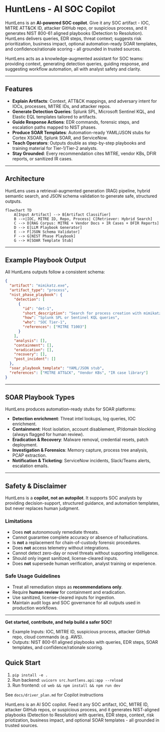 
# HuntLens - AI SOC Copilot

HuntLens is an **AI-powered SOC copilot**. Give it any SOC artifact - IOC, MITRE ATT&CK ID, attacker GitHub repo, or suspicious process, and it generates NIST 800-61 aligned playbooks (Detection to Resolution). HuntLens delivers queries, EDR steps, threat context; suggests risk prioritization, business impact, optional automation-ready SOAR templates, and confidence/rationale scoring - all grounded in trusted sources.

HuntLens acts as a knowledge-augmented assistant for SOC teams: providing context, generating detection queries, guiding response, and suggesting workflow automation, all with analyst safety and clarity.

---

## Features

- **Explain Artifacts**: Context, ATT&CK mappings, and adversary intent for IOCs, processes, MITRE IDs, and attacker repos.
- **Generate Detection Queries**: Splunk SPL, Microsoft Sentinel KQL, and Elastic EQL templates tailored to artifacts.
- **Guide Response Actions**: EDR commands, forensic steps, and escalation paths mapped to NIST phases.
- **Produce SOAR Templates**: Automation-ready YAML/JSON stubs for Cortex XSOAR, Splunk SOAR, and ServiceNow.
- **Teach Operators**: Outputs double as step-by-step playbooks and training material for Tier-1/Tier-2 analysts.
- **Stay Grounded**: Every recommendation cites MITRE, vendor KBs, DFIR reports, or sanitized IR cases.

---

## Architecture

HuntLens uses a retrieval-augmented generation (RAG) pipeline, hybrid semantic search, and JSON schema validation to generate safe, structured outputs.

```mermaid
flowchart TD
    A[Input Artifact] --> B[Artifact Classifier]
    B -->|IOC, MITRE ID, Repo, Process| C[Retriever: Hybrid Search]
    C --> D[RAG Corpus: MITRE + Vendor Docs + IR Cases + DFIR Reports]
    D --> E[LLM Playbook Generator]
    E --> F[JSON Schema Validator]
    F --> G[NIST Phase Playbook]
    G --> H[SOAR Template Stub]

```

---

## Example Playbook Output

All HuntLens outputs follow a consistent schema:

```json
{
  "artifact": "mimikatz.exe",
  "artifact_type": "process",
  "nist_phase_playbook": {
    "detection": [
      {
        "id": "det-1",
        "short_description": "Search for process creation with mimikatz.exe",
        "how": "Splunk SPL or Sentinel KQL queries",
        "who": "SOC Tier-1",
        "references": ["MITRE T1003"]
      }
    ],
    "analysis": [],
    "containment": [],
    "eradication": [],
    "recovery": [],
    "post_incident": []
  },
  "soar_playbook_template": "YAML/JSON stub",
  "references": ["MITRE ATT&CK", "Vendor KBs", "IR case library"]
}
```

---

## SOAR Playbook Types

HuntLens produces automation-ready stubs for SOAR platforms:
- **Detection enrichment**: Threat intel lookups, log queries, IOC enrichment.
- **Containment**: Host isolation, account disablement, IP/domain blocking (always flagged for human review).
- **Eradication & Recovery**: Malware removal, credential resets, patch deployment.
- **Investigation & Forensics**: Memory capture, process tree analysis, PCAP extraction.
- **Notification & Ticketing**: ServiceNow incidents, Slack/Teams alerts, escalation emails.

---

## Safety & Disclaimer

HuntLens is a **copilot, not an autopilot**. It supports SOC analysts by providing decision-support, structured guidance, and automation templates, but never replaces human judgment.

### Limitations

- Does **not** autonomously remediate threats.
- Cannot guarantee complete accuracy or absence of hallucinations.
- Is **not** a replacement for chain-of-custody forensic procedures.
- Does **not** access telemetry without integrations.
- Cannot detect zero-day or novel threats without supporting intelligence.
- Should only ingest sanitized, license-cleared inputs.
- Does **not** supersede human verification, analyst training or experience.

### Safe Usage Guidelines

- Treat all remediation steps as **recommendations only**.
- Require **human review** for containment and eradication.
- Use sanitized, license-cleared inputs for ingestion.
- Maintain audit logs and SOC governance for all outputs used in production workflows.

---

**Get started, contribute, and help build a safer SOC!**


- Example Inputs: IOC, MITRE ID, suspicious process, attacker GitHub repo, cloud commands (e.g. AWS).
- Outputs: NIST 800-61 aligned playbooks with queries, EDR steps, SOAR templates, and confidence/rationale scoring.

## Quick Start
1. `pip install -e .`
2. Run backend: `uvicorn src.huntlens.api:app --reload`
3. Run frontend: `cd web && npm install && npm run dev`

See `docs/driver_plan.md` for Copilot instructions




HuntLens is an AI SOC copilot. Feed it any SOC artifact, IOC, MITRE ID, attacker GitHub repos, or suspicious process, and it generates NIST-aligned playbooks (Detection to Resolution) with queries, EDR steps, context, risk priotization, business impact, and optional SOAR templates - all grounded in trusted sources.

